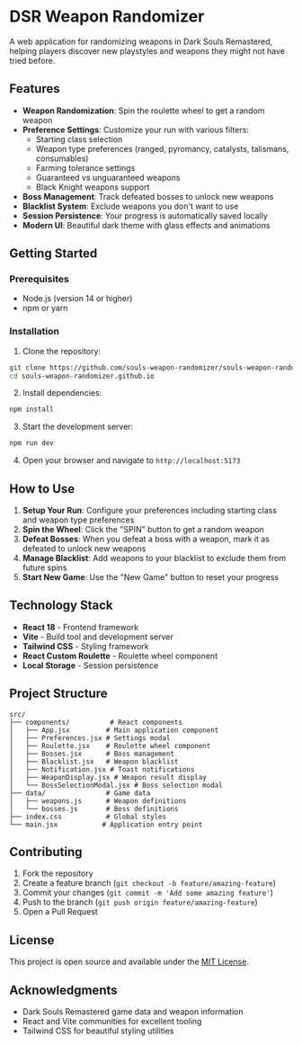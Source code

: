 # DSR Weapon Randomizer

A web application for randomizing weapons in Dark Souls Remastered, helping players discover new playstyles and weapons they might not have tried before.

## Features

- **Weapon Randomization**: Spin the roulette wheel to get a random weapon
- **Preference Settings**: Customize your run with various filters:
  - Starting class selection
  - Weapon type preferences (ranged, pyromancy, catalysts, talismans, consumables)
  - Farming tolerance settings
  - Guaranteed vs unguaranteed weapons
  - Black Knight weapons support
- **Boss Management**: Track defeated bosses to unlock new weapons
- **Blacklist System**: Exclude weapons you don't want to use
- **Session Persistence**: Your progress is automatically saved locally
- **Modern UI**: Beautiful dark theme with glass effects and animations

## Getting Started

### Prerequisites

- Node.js (version 14 or higher)
- npm or yarn

### Installation

1. Clone the repository:
```bash
git clone https://github.com/souls-weapon-randomizer/souls-weapon-randomizer.github.io.git
cd souls-weapon-randomizer.github.io
```

2. Install dependencies:
```bash
npm install
```

3. Start the development server:
```bash
npm run dev
```

4. Open your browser and navigate to `http://localhost:5173`

## How to Use

1. **Setup Your Run**: Configure your preferences including starting class and weapon type preferences
2. **Spin the Wheel**: Click the "SPIN" button to get a random weapon
3. **Defeat Bosses**: When you defeat a boss with a weapon, mark it as defeated to unlock new weapons
4. **Manage Blacklist**: Add weapons to your blacklist to exclude them from future spins
5. **Start New Game**: Use the "New Game" button to reset your progress

## Technology Stack

- **React 18** - Frontend framework
- **Vite** - Build tool and development server
- **Tailwind CSS** - Styling framework
- **React Custom Roulette** - Roulette wheel component
- **Local Storage** - Session persistence

## Project Structure

```
src/
├── components/          # React components
│   ├── App.jsx         # Main application component
│   ├── Preferences.jsx # Settings modal
│   ├── Roulette.jsx    # Roulette wheel component
│   ├── Bosses.jsx      # Boss management
│   ├── Blacklist.jsx   # Weapon blacklist
│   ├── Notification.jsx # Toast notifications
│   ├── WeaponDisplay.jsx # Weapon result display
│   └── BossSelectionModal.jsx # Boss selection modal
├── data/               # Game data
│   ├── weapons.js      # Weapon definitions
│   └── bosses.js       # Boss definitions
├── index.css           # Global styles
└── main.jsx           # Application entry point
```

## Contributing

1. Fork the repository
2. Create a feature branch (`git checkout -b feature/amazing-feature`)
3. Commit your changes (`git commit -m 'Add some amazing feature'`)
4. Push to the branch (`git push origin feature/amazing-feature`)
5. Open a Pull Request

## License

This project is open source and available under the [MIT License](LICENSE).

## Acknowledgments

- Dark Souls Remastered game data and weapon information
- React and Vite communities for excellent tooling
- Tailwind CSS for beautiful styling utilities
